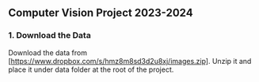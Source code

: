 ## Computer Vision Project 2023-2024

### 1. Download the Data
Download the data from [https://www.dropbox.com/s/hmz8m8sd3d2u8xj/images.zip]. Unzip it and place it under data folder at the root of the project.
